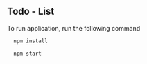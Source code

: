 ## Todo - List

To run application, run the following command


```bash
  npm install
```

```bash
  npm start
```
